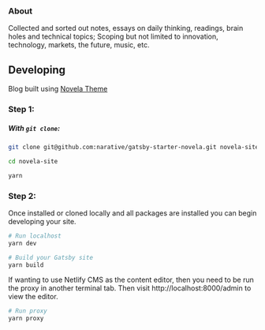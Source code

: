 ### About

Collected and sorted out notes, essays on daily thinking, readings, brain holes and technical topics; Scoping but not limited to innovation, technology, markets, the future, music, etc.



## Developing
Blog built using [Novela Theme](https://github.com/narative/gatsby-theme-novela)

### Step 1:

##### With `git clone`:

```sh
git clone git@github.com:narative/gatsby-starter-novela.git novela-site

cd novela-site

yarn
```

### Step 2:

Once installed or cloned locally and all packages are installed you can begin developing your site.

```sh
# Run localhost
yarn dev

# Build your Gatsby site
yarn build
```

If wanting to use Netlify CMS as the content editor, then you need to be run the proxy in another terminal tab. Then visit
http://localhost:8000/admin to view the editor.
```sh
# Run proxy
yarn proxy
```

